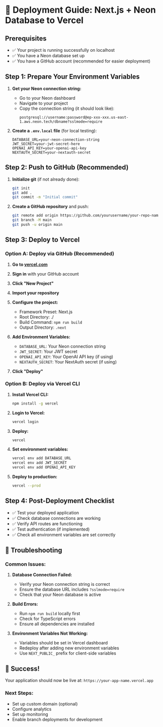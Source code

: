 # 🚀 Deployment Guide: Next.js + Neon Database to Vercel

## Prerequisites
- ✅ Your project is running successfully on localhost
- ✅ You have a Neon database set up
- ✅ You have a GitHub account (recommended for easier deployment)

## Step 1: Prepare Your Environment Variables

1. **Get your Neon connection string:**
   - Go to your Neon dashboard
   - Navigate to your project
   - Copy the connection string (it should look like):
     ```
     postgresql://username:password@ep-xxx-xxx.us-east-1.aws.neon.tech/dbname?sslmode=require
     ```

2. **Create a `.env.local` file** (for local testing):
   ```env
   DATABASE_URL=your-neon-connection-string
   JWT_SECRET=your-jwt-secret-here
   OPENAI_API_KEY=your-openai-api-key
   NEXTAUTH_SECRET=your-nextauth-secret
   ```

## Step 2: Push to GitHub (Recommended)

1. **Initialize git** (if not already done):
   ```bash
   git init
   git add .
   git commit -m "Initial commit"
   ```

2. **Create a GitHub repository** and push:
   ```bash
   git remote add origin https://github.com/yourusername/your-repo-name.git
   git branch -M main
   git push -u origin main
   ```

## Step 3: Deploy to Vercel

### Option A: Deploy via GitHub (Recommended)

1. **Go to [vercel.com](https://vercel.com)**
2. **Sign in** with your GitHub account
3. **Click "New Project"**
4. **Import your repository**
5. **Configure the project:**
   - Framework Preset: Next.js
   - Root Directory: ./
   - Build Command: `npm run build`
   - Output Directory: `.next`

6. **Add Environment Variables:**
   - `DATABASE_URL`: Your Neon connection string
   - `JWT_SECRET`: Your JWT secret
   - `OPENAI_API_KEY`: Your OpenAI API key (if using)
   - `NEXTAUTH_SECRET`: Your NextAuth secret (if using)

7. **Click "Deploy"**

### Option B: Deploy via Vercel CLI

1. **Install Vercel CLI:**
   ```bash
   npm install -g vercel
   ```

2. **Login to Vercel:**
   ```bash
   vercel login
   ```

3. **Deploy:**
   ```bash
   vercel
   ```

4. **Set environment variables:**
   ```bash
   vercel env add DATABASE_URL
   vercel env add JWT_SECRET
   vercel env add OPENAI_API_KEY
   ```

5. **Deploy to production:**
   ```bash
   vercel --prod
   ```

## Step 4: Post-Deployment Checklist

- ✅ Test your deployed application
- ✅ Check database connections are working
- ✅ Verify API routes are functioning
- ✅ Test authentication (if implemented)
- ✅ Check all environment variables are set correctly

## 🔧 Troubleshooting

### Common Issues:

1. **Database Connection Failed:**
   - Verify your Neon connection string is correct
   - Ensure the database URL includes `?sslmode=require`
   - Check that your Neon database is active

2. **Build Errors:**
   - Run `npm run build` locally first
   - Check for TypeScript errors
   - Ensure all dependencies are installed

3. **Environment Variables Not Working:**
   - Variables should be set in Vercel dashboard
   - Redeploy after adding new environment variables
   - Use `NEXT_PUBLIC_` prefix for client-side variables

## 🎉 Success!

Your application should now be live at: `https://your-app-name.vercel.app`

### Next Steps:
- Set up custom domain (optional)
- Configure analytics
- Set up monitoring
- Enable branch deployments for development
